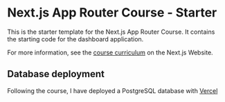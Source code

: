 # Next.js App Router Course - Starter

This is the starter template for the Next.js App Router Course. It contains the starting code for the dashboard application.

For more information, see the [course curriculum](https://nextjs.org/learn) on the Next.js Website.

## Database deployment

Following the course, I have deployed a PostgreSQL database with [Vercel](https://vercel.com/)
